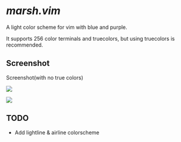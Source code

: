# <i>marsh.vim</i>

A light color scheme for vim with blue and purple.

It supports 256 color terminals and truecolors, but using truecolors is recommended.

## Screenshot

Screenshot(with no true colors)

<img src="https://i.postimg.cc/bwgsh30T/screenshot-notruecolors.png"></img>

<img src="https://i.postimg.cc/RhTzHbZp/screenshot-withtruecolors.png"></img>

## TODO

- Add lightline & airline colorscheme
